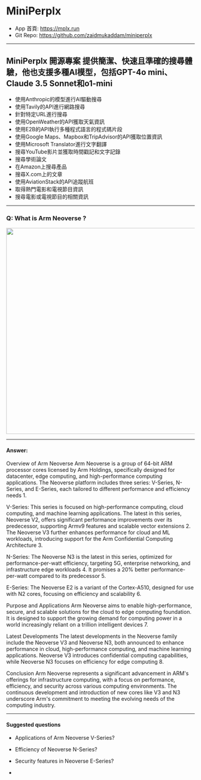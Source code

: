 # MiniPerplx


* App 首頁: https://mplx.run
* Git Repo: https://github.com/zaidmukaddam/miniperplx

---
## MiniPerplx 開源專案 提供簡潔、快速且準確的搜尋體驗，他也支援多種AI模型，包括GPT-4o mini、Claude 3.5 Sonnet和o1-mini

* 使用Anthropic的模型進行AI驅動搜尋
* 使用Tavily的API進行網路搜尋
* 針對特定URL進行搜尋
* 使用OpenWeather的API獲取天氣資訊
* 使用E2B的API執行多種程式語言的程式碼片段
* 使用Google Maps、Mapbox和TripAdvisor的API獲取位置資訊
* 使用Microsoft Translator進行文字翻譯
* 搜尋YouTube影片並獲取時間戳記和文字記錄
* 搜尋學術論文
* 在Amazon上搜尋產品
* 搜尋X.com上的文章
* 使用AviationStack的API追蹤航班
* 取得熱門電影和電視節目資訊
* 搜尋電影或電視節目的相關資訊
 
 
---
### Q: What is Arm Neoverse ?

<img src="https://github.com/user-attachments/assets/c623567f-6e6e-42a2-8892-665400343592" width=550>

---
#### Answer:

Overview of Arm Neoverse
Arm Neoverse is a group of 64-bit ARM processor cores licensed by Arm Holdings, specifically designed for datacenter, edge computing, and high-performance computing applications. The Neoverse platform includes three series: V-Series, N-Series, and E-Series, each tailored to different performance and efficiency needs 1.

V-Series: This series is focused on high-performance computing, cloud computing, and machine learning applications. The latest in this series, Neoverse V2, offers significant performance improvements over its predecessor, supporting Armv9 features and scalable vector extensions 2. The Neoverse V3 further enhances performance for cloud and ML workloads, introducing support for the Arm Confidential Computing Architecture 3.

N-Series: The Neoverse N3 is the latest in this series, optimized for performance-per-watt efficiency, targeting 5G, enterprise networking, and infrastructure edge workloads 4. It promises a 20% better performance-per-watt compared to its predecessor 5.

E-Series: The Neoverse E2 is a variant of the Cortex-A510, designed for use with N2 cores, focusing on efficiency and scalability 6.

Purpose and Applications
Arm Neoverse aims to enable high-performance, secure, and scalable solutions for the cloud to edge computing foundation. It is designed to support the growing demand for computing power in a world increasingly reliant on a trillion intelligent devices 7.

Latest Developments
The latest developments in the Neoverse family include the Neoverse V3 and Neoverse N3, both announced to enhance performance in cloud, high-performance computing, and machine learning applications. Neoverse V3 introduces confidential computing capabilities, while Neoverse N3 focuses on efficiency for edge computing 8.

Conclusion
Arm Neoverse represents a significant advancement in ARM's offerings for infrastructure computing, with a focus on performance, efficiency, and security across various computing environments. The continuous development and introduction of new cores like V3 and N3 underscore Arm's commitment to meeting the evolving needs of the computing industry.

---
#### Suggested questions

* Applications of Arm Neoverse V-Series?
* Efficiency of Neoverse N-Series?
* Security features in Neoverse E-Series?

* 
